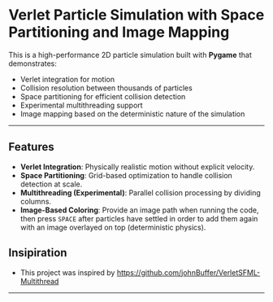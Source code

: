 # Verlet Particle Simulation with Space Partitioning and Image Mapping

This is a high-performance 2D particle simulation built with **Pygame** that demonstrates:
- Verlet integration for motion
- Collision resolution between thousands of particles
- Space partitioning for efficient collision detection
- Experimental multithreading support
- Image mapping based on the deterministic nature of the simulation

---
##  Features

- **Verlet Integration**: Physically realistic motion without explicit velocity.
- **Space Partitioning**: Grid-based optimization to handle collision detection at scale.
- **Multithreading (Experimental)**: Parallel collision processing by dividing columns.
- **Image-Based Coloring**: Provide an image path when running the code, then press `SPACE` after particles have settled in order to add them again with an image overlayed on top (deterministic physics).

## Insipiration

- This project was inspired by https://github.com/johnBuffer/VerletSFML-Multithread
---